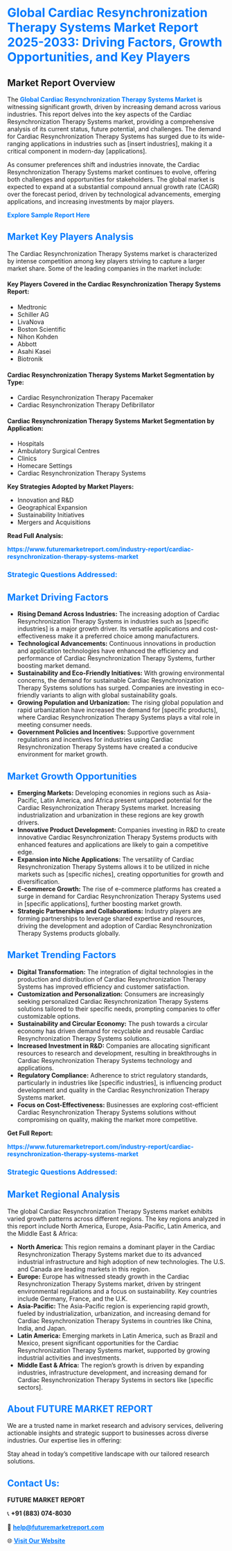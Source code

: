 <h1 style="color: #007BFF;">Global Cardiac Resynchronization Therapy Systems Market Report 2025-2033: Driving Factors, Growth Opportunities, and Key Players</h1>

<section id="overview">
<h2>Market Report Overview</h2>
<p>The <a href="https://www.futuremarketreport.com/industry-report/cardiac-resynchronization-therapy-systems-market" style="color: #007BFF; text-decoration: none;"><strong>Global Cardiac Resynchronization Therapy Systems Market</strong></a> is witnessing significant growth, driven by increasing demand across various industries. This report delves into the key aspects of the Cardiac Resynchronization Therapy Systems market, providing a comprehensive analysis of its current status, future potential, and challenges. The demand for Cardiac Resynchronization Therapy Systems has surged due to its wide-ranging applications in industries such as [insert industries], making it a critical component in modern-day [applications].</p>
<p>As consumer preferences shift and industries innovate, the Cardiac Resynchronization Therapy Systems market continues to evolve, offering both challenges and opportunities for stakeholders. The global market is expected to expand at a substantial compound annual growth rate (CAGR) over the forecast period, driven by technological advancements, emerging applications, and increasing investments by major players.</p>
</section>

<section id="overview">
<p><a href="https://www.futuremarketreport.com/request-sample/reportId=124906" style="color: #007BFF; text-decoration: none;"><strong>Explore Sample Report Here</strong></a></p>
</section>

<section id="key-players">
<h2 style="color: #007BFF;">Market Key Players Analysis</h2>
<p>The Cardiac Resynchronization Therapy Systems market is characterized by intense competition among key players striving to capture a larger market share. Some of the leading companies in the market include:</p>
<h4>Key Players Covered in the Cardiac Resynchronization Therapy Systems Report:</h4>
<ul><li>Medtronic</li><li>Schiller AG</li><li>LivaNova</li><li>Boston Scientific</li><li>Nihon Kohden</li><li>Abbott</li><li>Asahi Kasei</li><li>Biotronik</li></ul>
<h4>Cardiac Resynchronization Therapy Systems Market Segmentation by Type:</h4>
<ul><li>Cardiac Resynchronization Therapy Pacemaker</li><li>Cardiac Resynchronization Therapy Defibrillator</li></ul>

<h4>Cardiac Resynchronization Therapy Systems Market Segmentation by Application:</h4>
<ul><li>Hospitals</li><li>Ambulatory Surgical Centres</li><li>Clinics</li><li>Homecare Settings</li><li>Cardiac Resynchronization Therapy Systems</li></ul>
<p><strong>Key Strategies Adopted by Market Players:</strong></p>
<ul>
<li>Innovation and R&D</li>
<li>Geographical Expansion</li>
<li>Sustainability Initiatives</li>
<li>Mergers and Acquisitions</li>
</ul>
</section>

<section>
<p><strong>Read Full Analysis: </strong></p><a href="https://www.futuremarketreport.com/industry-report/cardiac-resynchronization-therapy-systems-market" style="color: #007BFF; text-decoration: none;"><strong>https://www.futuremarketreport.com/industry-report/cardiac-resynchronization-therapy-systems-market</strong></a>
<h3 style="color: #007BFF;">Strategic Questions Addressed:</h3>
</section>

<section id="driving-factors">
<h2 style="color: #007BFF;">Market Driving Factors</h2>
<ul>
<li><strong>Rising Demand Across Industries:</strong> The increasing adoption of Cardiac Resynchronization Therapy Systems in industries such as [specific industries] is a major growth driver. Its versatile applications and cost-effectiveness make it a preferred choice among manufacturers.</li>
<li><strong>Technological Advancements:</strong> Continuous innovations in production and application technologies have enhanced the efficiency and performance of Cardiac Resynchronization Therapy Systems, further boosting market demand.</li>
<li><strong>Sustainability and Eco-Friendly Initiatives:</strong> With growing environmental concerns, the demand for sustainable Cardiac Resynchronization Therapy Systems solutions has surged. Companies are investing in eco-friendly variants to align with global sustainability goals.</li>
<li><strong>Growing Population and Urbanization:</strong> The rising global population and rapid urbanization have increased the demand for [specific products], where Cardiac Resynchronization Therapy Systems plays a vital role in meeting consumer needs.</li>
<li><strong>Government Policies and Incentives:</strong> Supportive government regulations and incentives for industries using Cardiac Resynchronization Therapy Systems have created a conducive environment for market growth.</li>
</ul>
</section>

<section id="growth-opportunities">
<h2 style="color: #007BFF;">Market Growth Opportunities</h2>
<ul>
<li><strong>Emerging Markets:</strong> Developing economies in regions such as Asia-Pacific, Latin America, and Africa present untapped potential for the Cardiac Resynchronization Therapy Systems market. Increasing industrialization and urbanization in these regions are key growth drivers.</li>
<li><strong>Innovative Product Development:</strong> Companies investing in R&D to create innovative Cardiac Resynchronization Therapy Systems products with enhanced features and applications are likely to gain a competitive edge.</li>
<li><strong>Expansion into Niche Applications:</strong> The versatility of Cardiac Resynchronization Therapy Systems allows it to be utilized in niche markets such as [specific niches], creating opportunities for growth and diversification.</li>
<li><strong>E-commerce Growth:</strong> The rise of e-commerce platforms has created a surge in demand for Cardiac Resynchronization Therapy Systems used in [specific applications], further boosting market growth.</li>
<li><strong>Strategic Partnerships and Collaborations:</strong> Industry players are forming partnerships to leverage shared expertise and resources, driving the development and adoption of Cardiac Resynchronization Therapy Systems products globally.</li>
</ul>
</section>

<section id="trending-factors">
<h2 style="color: #007BFF;">Market Trending Factors</h2>
<ul>
<li><strong>Digital Transformation:</strong> The integration of digital technologies in the production and distribution of Cardiac Resynchronization Therapy Systems has improved efficiency and customer satisfaction.</li>
<li><strong>Customization and Personalization:</strong> Consumers are increasingly seeking personalized Cardiac Resynchronization Therapy Systems solutions tailored to their specific needs, prompting companies to offer customizable options.</li>
<li><strong>Sustainability and Circular Economy:</strong> The push towards a circular economy has driven demand for recyclable and reusable Cardiac Resynchronization Therapy Systems solutions.</li>
<li><strong>Increased Investment in R&D:</strong> Companies are allocating significant resources to research and development, resulting in breakthroughs in Cardiac Resynchronization Therapy Systems technology and applications.</li>
<li><strong>Regulatory Compliance:</strong> Adherence to strict regulatory standards, particularly in industries like [specific industries], is influencing product development and quality in the Cardiac Resynchronization Therapy Systems market.</li>
<li><strong>Focus on Cost-Effectiveness:</strong> Businesses are exploring cost-efficient Cardiac Resynchronization Therapy Systems solutions without compromising on quality, making the market more competitive.</li>
</ul>
</section>

<section>
<p><strong>Get Full Report: </strong></p><a href="https://www.futuremarketreport.com/industry-report/cardiac-resynchronization-therapy-systems-market" style="color: #007BFF; text-decoration: none;"><strong>https://www.futuremarketreport.com/industry-report/cardiac-resynchronization-therapy-systems-market</strong></a>
<h3 style="color: #007BFF;">Strategic Questions Addressed:</h3>
</section>


<section id="regional-analysis">
<h2 style="color: #007BFF;">Market Regional Analysis</h2>
<p>The global Cardiac Resynchronization Therapy Systems market exhibits varied growth patterns across different regions. The key regions analyzed in this report include North America, Europe, Asia-Pacific, Latin America, and the Middle East & Africa:</p>
<ul>
<li><strong>North America:</strong> This region remains a dominant player in the Cardiac Resynchronization Therapy Systems market due to its advanced industrial infrastructure and high adoption of new technologies. The U.S. and Canada are leading markets in this region.</li>
<li><strong>Europe:</strong> Europe has witnessed steady growth in the Cardiac Resynchronization Therapy Systems market, driven by stringent environmental regulations and a focus on sustainability. Key countries include Germany, France, and the U.K.</li>
<li><strong>Asia-Pacific:</strong> The Asia-Pacific region is experiencing rapid growth, fueled by industrialization, urbanization, and increasing demand for Cardiac Resynchronization Therapy Systems in countries like China, India, and Japan.</li>
<li><strong>Latin America:</strong> Emerging markets in Latin America, such as Brazil and Mexico, present significant opportunities for the Cardiac Resynchronization Therapy Systems market, supported by growing industrial activities and investments.</li>
<li><strong>Middle East & Africa:</strong> The region’s growth is driven by expanding industries, infrastructure development, and increasing demand for Cardiac Resynchronization Therapy Systems in sectors like [specific sectors].</li>
</ul>
</section>

<footer>
<h2 style="color: #007BFF;">About FUTURE MARKET REPORT</h2>
<p>We are a trusted name in market research and advisory services, delivering actionable insights and strategic support to businesses across diverse industries. Our expertise lies in offering:</p>

<p>Stay ahead in today’s competitive landscape with our tailored research solutions.</p>

<h2 style="color: #007BFF;">Contact Us:</h2>
<p><strong>FUTURE MARKET REPORT</strong></p>
<p>📞 <strong>+91 (883) 074-8030</strong></p>
<p>📧 <strong><a href="mailto:help@futuremarketreport.com" style="color: #007BFF;">help@futuremarketreport.com</a></strong></p>
<p>🌐 <strong><a href="https://www.futuremarketreport.com/" style="color: #007BFF;">Visit Our Website</a></strong></p>
</footer>